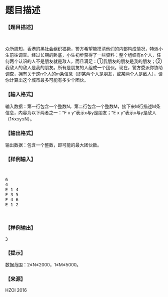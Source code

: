 # 题目描述


<h3>
【题目描述】
</h3>
<p>
<br/>
</p>
<p>
众所周知，香港的黑社会组织猖獗，警方希望能摸清他们的内部构成情况，特派小生前往调查。经过长期的卧底，小生初步获得了一些资料：整个组织有n个人，任何两个认识的人不是朋友就是敌人，而且满足：①我朋友的朋友是我的朋友；②我敌人的敌人是我的朋友。所有是朋友的人组成一个团伙。现在，警方委派你协助调查，拥有关于这n个人的m条信息（即某两个人是朋友，或某两个人是敌人），请你计算出这个城市最多可能有多少个团伙。
</p>
<h3>
【输入格式】
</h3>
<p>
输入数据：第一行包含一个整数N，第二行包含一个整数M，接下来M行描述M条信息，内容为以下两者之一：“F x y”表示x与y是朋友；“E x y”表示x与y是敌人（1≤x≤y≤N）。
</p>
<h3>
【输出格式】
</h3>
<p>
输出数据：包含一个整数，即可能的最大团伙数。
</p>
<h3>
【样例输入】
</h3>
<pre><p>
6
4
E 1 4
F 3 5
F 4 6
E 1 2
</p>
</pre>
<h3>
【样例输出】
</h3>
<pre>3</pre>
<h3>
【提示】
</h3>
<p>
数据范围：2≤N≤2000，1≤M≤5000。
</p>
<h3>
【来源】
</h3>
<p>
HZOI 2016
</p>
